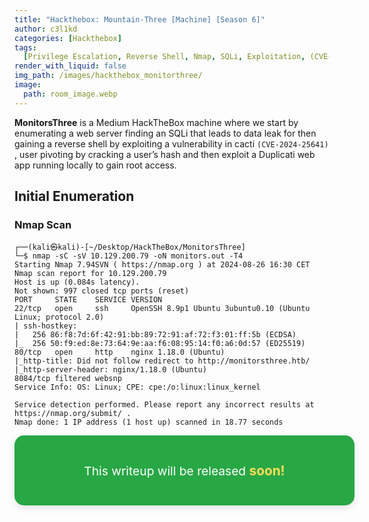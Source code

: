 ```yaml
---
title: "Hackthebox: Mountain-Three [Machine] [Season 6]"
author: c3l1kd
categories: [Hackthebox]
tags:
  [Privilege Escalation, Reverse Shell, Nmap, SQLi, Exploitation, (CVE-2024-25641)]
render_with_liquid: false
img_path: /images/hackthebox_monitorthree/
image:
  path: room_image.webp
---
```


**MonitorsThree** is a Medium HackTheBox machine where we start by enumerating a web server finding an SQLi that leads to data leak for then gaining a reverse shell by exploiting a vulnerability in cacti `(CVE-2024-25641)` , user pivoting by cracking a user’s hash and then exploit a Duplicati web app running locally to gain root access.

## Initial Enumeration

### Nmap Scan

```console
┌──(kali㉿kali)-[~/Desktop/HackTheBox/MonitorsThree]
└─$ nmap -sC -sV 10.129.200.79 -oN monitors.out -T4    
Starting Nmap 7.94SVN ( https://nmap.org ) at 2024-08-26 16:30 CET
Nmap scan report for 10.129.200.79
Host is up (0.084s latency).
Not shown: 997 closed tcp ports (reset)
PORT     STATE    SERVICE VERSION
22/tcp   open     ssh     OpenSSH 8.9p1 Ubuntu 3ubuntu0.10 (Ubuntu Linux; protocol 2.0)
| ssh-hostkey: 
|   256 86:f8:7d:6f:42:91:bb:89:72:91:af:72:f3:01:ff:5b (ECDSA)
|_  256 50:f9:ed:8e:73:64:9e:aa:f6:08:95:14:f0:a6:0d:57 (ED25519)
80/tcp   open     http    nginx 1.18.0 (Ubuntu)
|_http-title: Did not follow redirect to http://monitorsthree.htb/
|_http-server-header: nginx/1.18.0 (Ubuntu)
8084/tcp filtered websnp
Service Info: OS: Linux; CPE: cpe:/o:linux:linux_kernel

Service detection performed. Please report any incorrect results at https://nmap.org/submit/ .
Nmap done: 1 IP address (1 host up) scanned in 18.77 seconds
```

<html lang="en">
<head>
  <meta charset="UTF-8">
  <meta name="viewport" content="width=device-width, initial-scale=1.0">

  <style>
    .note-containers {
      max-width: 600px;
      width: 100%;
      padding: 20px;
      background-color: #28a745;
      color: white;
      border-radius: 15px;
      box-shadow: 0 4px 12px rgba(0, 0, 0, 0.1);
      text-align: center;
      margin: 0 auto; /* Ensures the second container is centered */
    }

    .note-containers p {
      font-size: 1.2rem;
      line-height: 1.6;
    }

    .note-containers strong {
      font-weight: bold;
      font-size: 1.3rem;
      color: #ffdd57;
    }
  </style>
</head>
<body>
  <div class="note-containers">
    <p>
      This writeup will be released <strong>soon!</strong>
    </p>
  </div>
</body>
</html>
